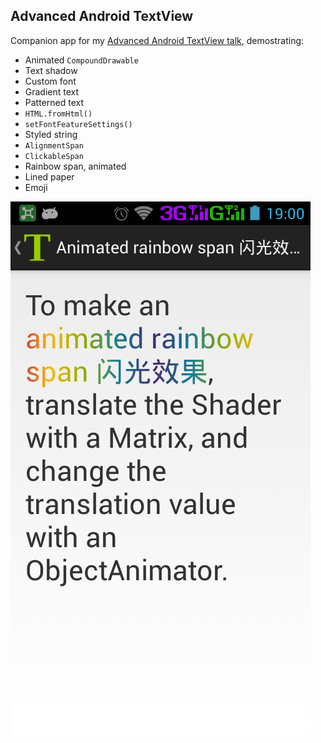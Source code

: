Advanced Android TextView
-------------------------

Companion app for my [Advanced Android TextView talk][1], demostrating:

 * Animated `CompoundDrawable`
 * Text shadow
 * Custom font
 * Gradient text
 * Patterned text
 * `HTML.fromHtml()`
 * `setFontFeatureSettings()`
 * Styled string
 * `AlignmentSpan`
 * `ClickableSpan`
 * Rainbow span, animated
 * Lined paper
 * Emoji

  [1]: http://chiuki.github.io/advanced-android-textview
  ![image](https://github.com/AndroidBase/advanced-textview/blob/master/dome.png)
